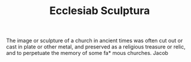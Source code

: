 ---
title: Ecclesiab Sculptura
letter: E
permalink: "/definitions/bld-ecclesiab-sculptura.html"
body: The image or sculpture of a church in ancient times was often cut out or cast
  in plate or other metal, and preserved as a religious treasure or relic, and to
  perpetuate the memory of some fa* mous churches. Jacob
published_at: '2018-07-07'
source: Black's Law Dictionary 2nd Ed (1910)
layout: post
---